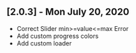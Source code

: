 ## [2.0.3] - Mon July 20, 2020

* Correct Slider min>=value<=max Error
* Add custom progress colors
* Add custom loader
